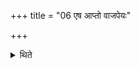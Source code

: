 +++
title = "06 एष आप्तो वाजपेयः"

+++

<details><summary>थिते</summary>

एष आप्तो वाजपेयः ६
</details>
